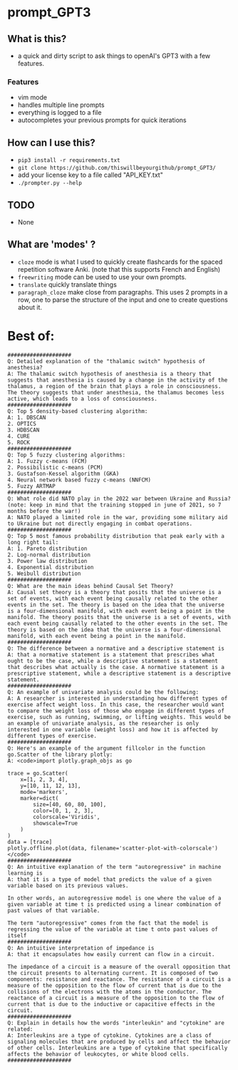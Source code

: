 # prompt_GPT3

## What is this?
* a quick and dirty script to ask things to openAI's GPT3 with a few features.

### Features
* vim mode
* handles multiple line prompts
* everything is logged to a file
* autocompletes your previous prompts for quick iterations

## How can I use this?
* `pip3 install -r requirements.txt`
* `git clone https://github.com/thiswillbeyourgithub/prompt_GPT3/`
* add your license key to a file called "API_KEY.txt"
* `./prompter.py --help`

## TODO
* None

## What are 'modes' ?
* `cloze` mode is what I used to quickly create flashcards for the spaced repetition software Anki. (note that this supports French and English)
* `freewriting` mode can be used to use your own prompts.
* `translate` quickly translate things
* `paragraph_cloze` make close from paragraphs. This uses 2 prompts in a row, one to parse the structure of the input and one to create questions about it.


# Best of:
```
####################
Q: Detailed explanation of the "thalamic switch" hypothesis of anesthesia?
A: The thalamic switch hypothesis of anesthesia is a theory that suggests that anesthesia is caused by a change in the activity of the thalamus, a region of the brain that plays a role in consciousness. The theory suggests that under anesthesia, the thalamus becomes less active, which leads to a loss of consciousness.
####################
Q: Top 5 density-based clustering algorithm:
A: 1. DBSCAN
2. OPTICS
3. HDBSCAN
4. CURE
5. ROCK
####################
Q: Top 5 fuzzy clustering algorithms:
A: 1. Fuzzy c-means (FCM)
2. Possibilistic c-means (PCM)
3. Gustafson-Kessel algorithm (GKA)
4. Neural network based fuzzy c-means (NNFCM)
5. Fuzzy ARTMAP
####################
Q: What role did NATO play in the 2022 war between Ukraine and Russia? (note: keep in mind that the training stopped in june of 2021, so 7 months before the war!)
A: NATO played a limited role in the war, providing some military aid to Ukraine but not directly engaging in combat operations.
####################
Q: Top 5 most famous probability distribution that peak early with a long right tail:
A: 1. Pareto distribution
2. Log-normal distribution
3. Power law distribution
4. Exponential distribution
5. Weibull distribution
####################
Q: What are the main ideas behind Causal Set Theory?
A: Causal set theory is a theory that posits that the universe is a set of events, with each event being causally related to the other events in the set. The theory is based on the idea that the universe is a four-dimensional manifold, with each event being a point in the manifold. The theory posits that the universe is a set of events, with each event being causally related to the other events in the set. The theory is based on the idea that the universe is a four-dimensional manifold, with each event being a point in the manifold.
####################
Q: The difference between a normative and a descriptive statement is
A: that a normative statement is a statement that prescribes what ought to be the case, while a descriptive statement is a statement that describes what actually is the case. A normative statement is a prescriptive statement, while a descriptive statement is a descriptive statement.
####################
Q: An example of univariate analysis could be the following:
A: A researcher is interested in understanding how different types of exercise affect weight loss. In this case, the researcher would want to compare the weight loss of those who engage in different types of exercise, such as running, swimming, or lifting weights. This would be an example of univariate analysis, as the researcher is only interested in one variable (weight loss) and how it is affected by different types of exercise.
####################
Q: Here's an example of the argument fillcolor in the function go.Scatter of the library plotly:
A: <code>import plotly.graph_objs as go

trace = go.Scatter(
    x=[1, 2, 3, 4],
    y=[10, 11, 12, 13],
    mode='markers',
    marker=dict(
        size=[40, 60, 80, 100],
        color=[0, 1, 2, 3],
        colorscale='Viridis',
        showscale=True
    )
)
data = [trace]
plotly.offline.plot(data, filename='scatter-plot-with-colorscale')
</code>
####################
Q: An intuitive explanation of the term "autoregressive" in machine learning is
A: that it is a type of model that predicts the value of a given variable based on its previous values.

In other words, an autoregressive model is one where the value of a given variable at time t is predicted using a linear combination of past values of that variable.

The term "autoregressive" comes from the fact that the model is regressing the value of the variable at time t onto past values of itself
####################
Q: An intuitive interpretation of impedance is
A: that it encapsulates how easily current can flow in a circuit.

The impedance of a circuit is a measure of the overall opposition that the circuit presents to alternating current. It is composed of two components: resistance and reactance. The resistance of a circuit is a measure of the opposition to the flow of current that is due to the collisions of the electrons with the atoms in the conductor. The reactance of a circuit is a measure of the opposition to the flow of current that is due to the inductive or capacitive effects in the circuit.
####################
Q: Explain in details how the words "interleukin" and "cytokine" are related:
A: Interleukins are a type of cytokine. Cytokines are a class of signaling molecules that are produced by cells and affect the behavior of other cells. Interleukins are a type of cytokine that specifically affects the behavior of leukocytes, or white blood cells.
####################
```
